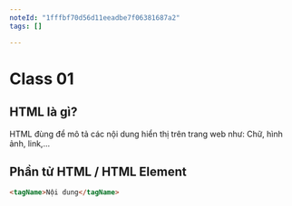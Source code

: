 ```yaml
---
noteId: "1fffbf70d56d11eeadbe7f06381687a2"
tags: []

---
```


# Class 01

## HTML là gì?

HTML đùng để mô tả các nội dung hiển thị trên trang web như: Chữ, hình ảnh, link,...

## Phần tử HTML / HTML Element

```html
<tagName>Nội dung</tagName>

```
